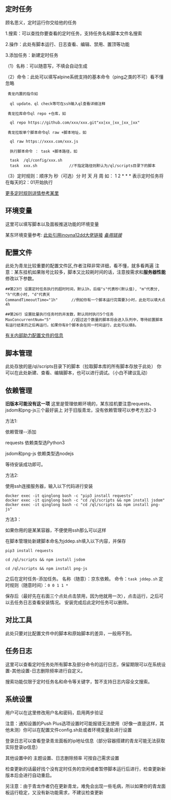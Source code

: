 ## 定时任务
顾名思义，定时运行你交给他的任务

1.搜索：可以查找你要查看的定时任务，支持任务名和脚本文件名搜索

2.操作：此处有脚本运行、日志查看、编辑、禁用、置顶等功能

3.添加任务：新建定时任务

  （1）名称：可以随意写，不填会自动生成
  
  （2）命令：此处可以填写alpine系统支持的基本命令（ping之类的不可）看不懂忽略
  
     青龙内置的指令如
      
      ql update、ql check等可在ssh输入ql查看详细注释
      
     青龙拉库命令ql repo +仓库，如
      
      ql repo https://github.com/xxx/xxx.git"xx|xx_|xx_|xx_|xx"
      
     青龙拉取单个脚本命令ql raw +脚本地址，如
      
      ql raw https://xxxx.com/xxx.js
      
      执行脚本命令 ： task +脚本路径，如
      
      task  /ql/config/xxx.sh
      task  xxx.sh              //不指定路径则默认为/ql/scripts目录下的脚本
      
  （3）定时规则：顺序为 秒（可选）分 时 天 月 周 如：
  1 2 * * * 表示定时任务将在每天的2：01开始执行
  
  [更多定时规则详情参考某里](https://help.aliyun.com/document_detail/173611.html)
  
## 环境变量
这里可以填写脚本以及面板推送功能的环境变量

某东环境变量参考:
[此处引用inoyna12dd大佬链接](https://github.com/inoyna12/JDsc/blob/main/backUp/githubAction.md)
      *[备用链接](https://github.com/gold-huiyun/JDsc/blob/main/backUp/githubAction.md)*
## 配置文件
此处为青龙比较重要的配置文件区,作者注释非常详细，看不懂，就多看两遍
注意：某东挂机如果账号比较多，脚本又比较耗时间的话，注意按需求和**服务器性能**修改以下参数。
```
##第23行 设置定时任务执行的超时时间，默认1h，后缀"s"代表秒(默认值), "m"代表分, "h"代表小时, "d"代表天
CommandTimeoutTime="1h"      //例如你有一个脚本运行完需要3小时，此处可以填大点 4h

##第26行 设置批量执行任务时的并发数，默认同时执行5个任务
MaxConcurrentNum="5"         //超过这个数量的脚本将会进入队列中，等待前置脚本有运行结束的之后再运行。如果你有8个脚本会在同一时间运行，此处可以填8。
```

[有关内部助力配置文件的信息](https://github.com/inoyna12/JDsc/blob/main/backUp/githubAction.md)

## 脚本管理
此处存放的是/ql/scripts目录下的脚本（拉取脚本库的所有脚本存放于此处）
你可以在此处新建、查看、编辑脚本，也可以进行调试。（小白不建议乱动）
## 依赖管理   
**旧版本可能没有这一项**
这里是管理依赖环境的，某东挂机要注意requests、jsdom和png-js三个最好装上
对于旧版青龙，没有依赖管理可以参考方法2-3

方法1:

依赖管理--添加

requests       依赖类型选Python3

jsdom和png-js  依赖类型选nodejs

等待安装成功即可。

方法2:

使用ssh连接服务器，输入以下代码进行安装
```
docker exec -it qinglong bash -c "pip3 install requests"
docker exec -it qinglong bash -c "cd /ql/scripts && npm install jsdom"
docker exec -it qinglong bash -c "cd /ql/scripts && npm install png-js"

```
方法3：

如果你用的是某某容器，不便使用ssh那么可以这样

在脚本管理处新建脚本命名为jddep.sh填入以下内容，并保存
```
pip3 install requests

cd /ql/scripts && npm install jsdom

cd /ql/scripts && npm install png-js
```
之后在定时任务-添加任务。
名称（随意）：京东依赖。
命令：`task jddep.sh`
定时规则（随意时间）：`0 0 1 1 *`

保存后（最好先在右面三个点处点击禁用，因为他就用一次），点击运行，之后可以去任务日志查看安装情况。
安装完成后此定时任务可以删除。

## 对比工具

此处只要对比配置文件中的脚本和原始脚本的差异，一般用不到。

## 任务日志

这里可以查看定时任务处所有脚本及部分命令的运行日志，保留期限可以在系统设置-其他设置-日志删除频率进行自定义。

搜索功能仅限于定时任务名和命令等关键字，暂不支持日志内容全文搜索。

## 系统设置
用户可以在这里修改用户名和密码，启用两步验证

注意：通知设置的Push Plus选项设置时可能报错无法使用（好像一直是这样，其他未测）你可以在配置文件config.sh处或者环境变量处进行设置

登录日志可以查看登录青龙面板的ip地址信息（部分容器搭建的青龙可能无法获取实际登录ip信息）

其他设置中的 主题设置、日志删除频率  可按自己需求设置

检查更新的话最好找个没有定时任务的空闲或者暂停脚本运行后进行，检查更新新版本后会进行自动重启。

另注意：由于青龙作者仍在更新青龙，难免会出现一些毛病，所以如果你的青龙面板运行稳定，又没有新功能需求，不建议检查更新
